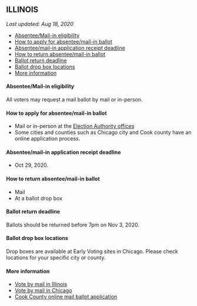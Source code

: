 ## ILLINOIS

*Last updated: Aug 18, 2020*

* [Absentee/Mail-in eligibility](#absenteemail-in-eligibility)
* [How to apply for absentee/mail-in ballot](#how-to-apply-for-absenteemail-in-ballot)
* [Absentee/mail-in application receipt deadline](#absenteemail-in-application-receipt-deadline)
* [How to return absentee/mail-in ballot](#how-to-return-absenteemail-in-ballot)
* [Ballot return deadline](#ballot-return-deadline)
* [Ballot drop box locations](#ballot-drop-box-locations)
* [More information](#more-information)


#### Absentee/Mail-in eligibility
All voters may request a mail ballot by mail or in-person.


#### How to apply for absentee/mail-in ballot
* Mail or in-person at the [Election Authority offices](https://www.elections.il.gov/ElectionOperations/ElectionAuthorities.aspx?MID=cQHxtxVEmuo%3d&T=637333062807394588)
* Some cities and counties such as Chicago city and Cook county have an online application process.


#### Absentee/mail-in application receipt deadline
* Oct 29, 2020.


#### How to return absentee/mail-in ballot
* Mail 
* At a ballot drop box


#### Ballot return deadline
Ballots should be returned before 7pm on Nov 3, 2020.


#### Ballot drop box locations
Drop boxes are available at Early Voting sites in Chicago. Please check locations for your specific city or county.


#### More information
* [Vote by mail in Illinois](https://www.elections.il.gov/DocDisplay.aspx?Doc=Downloads/ElectionOperations/PDF/VoteByMail.pdf)
* [Vote by mail in Chicago](https://chicagoelections.gov/en/vote-by-mail.html)
* [Cook County online mail ballot application](https://mailvoting.cookcountyclerkil.gov/)